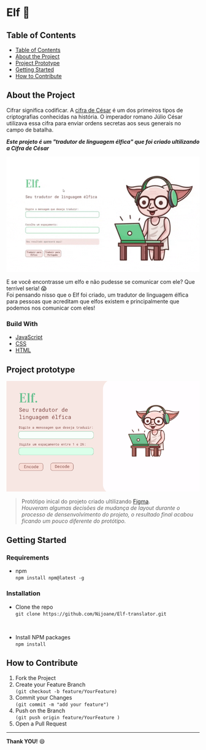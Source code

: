 # Elf :herb:

## Table of Contents

* [Table of Contents](#table-of-contents)
* [About the Project](#about-the-project)
* [Project Prototype](#project-prototype)
* [Getting Started](#getting-started)
* [How to Contribute](#how-to-contribute)


## About the Project

Cifrar significa codificar. A [cifra de
César](https://pt.wikipedia.org/wiki/Cifra_de_C%C3%A9sar) é um dos primeiros
tipos de criptografias conhecidas na história. O imperador romano Júlio César
utilizava essa cifra para enviar ordens secretas aos seus generais no campo de
batalha.

___Este projeto é um "tradutor de linguagem élfica" que foi criado ultilizando a Cifra de César___

<p align="center">
<img width="600" height="300" src="src/images/elf-translator.gif">
</p>

E se você encontrasse um elfo e não pudesse se comunicar com ele? Que terrível seria! :scream: <br/>
Foi pensando nisso que o Elf foi criado, um tradutor de linguagem élfica para pessoas que acreditam que elfos existem e principalmente que podemos nos comunicar com eles!

### Build With
* [JavaScript](https://developer.mozilla.org/pt-BR/docs/Web/JavaScript)
* [CSS](https://developer.mozilla.org/pt-BR/docs/Web/CSS)
* [HTML](https://developer.mozilla.org/pt-BR/docs/Web/HTML)


## Project prototype

![elf-prototype](src/images/elf-prototype.png)


>Protótipo inical do projeto criado ultilizando [Figma](https://www.figma.com/file/Dqh6nMAi1PoOzBRbhYvywL/Caesar-Cipher?node-id=0%3A1).<br/>
_Houveram algumas decisões de mudança de layout durante o processo de densenvolvimento do projeto, o resultado final acabou ficando um pouco diferente do protótipo._

## Getting Started

### Requirements

* npm<br/>
`npm install npm@latest -g`


### Installation

* Clone the repo<br/>
`git clone https://github.com/Nijoane/Elf-translator.git`

<br/>

* Install NPM packages<br/>
`npm install`

## How to Contribute

1. Fork the Project
2. Create your Feature Branch<br/>`(git checkout -b feature/YourFeature)`
3. Commit your Changes<br/>`(git commit -m "add your feature")`
4. Push on the Branch <br>`(git push origin feature/YourFeature )`
5. Open a Pull Request

___
__Thank YOU!__ :smile:

